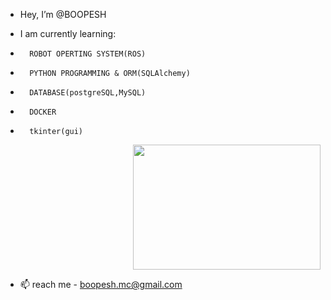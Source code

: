 - Hey, I’m @BOOPESH

-  I am currently learning:
-       ROBOT OPERTING SYSTEM(ROS)
-       PYTHON PROGRAMMING & ORM(SQLAlchemy)

-       DATABASE(postgreSQL,MySQL)
-       DOCKER
-       tkinter(gui)
<p align="right">
<img src="https://user-images.githubusercontent.com/105548657/191098206-1961dcea-05bb-4db2-b6f0-7389f52e3516.gif" width="300" height="200">
</p>


- 📫 reach me - boopesh.mc@gmail.com
<!---
BOOPESH-foxy/BOOPESH-foxy is a ✨ special ✨ repository because its `README.md` (this file) appears on your GitHub profile.
You can click the Preview link to take a look at your changes.
--->
